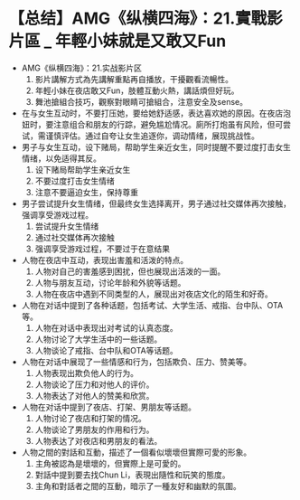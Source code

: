 # 【总结】AMG《纵横四海》：21.實戰影片區 _ 年輕小妹就是又敢又Fun

-   AMG《纵横四海》：21.实战影片区
    1.  影片講解方式為先講解重點再自播放，干擾觀看流暢性。
    2.  年輕小妹在夜店敢又Fun，肢體互動火熱，講話煩但好玩。
    3.  舞池搶組合技巧，觀察對眼睛可搶組合，注意安全及sense。
-   在与女生互动时，不要打压她，要给她舒适感，表达喜欢她的原因。在夜店泡妞时，要注意组合和朋友的行踪，避免尴尬情况。廁所打炮虽有风险，但可尝试，需谨慎评估。通过自夸让女生追逐你，调动情绪，展现挑战性。
-   男子与女生互动，设下赌局，帮助学生亲近女生，同时提醒不要过度打击女生情绪，以免适得其反。
    1.  设下赌局帮助学生亲近女生
    2.  不要过度打击女生情绪
    3.  注意不要逼迫女生，保持尊重
-   男子尝试提升女生情绪，但最终女生选择离开，男子通过社交媒体再次接触，强调享受游戏过程。
    1.  尝试提升女生情绪
    2.  通过社交媒体再次接触
    3.  强调享受游戏过程，不要过于在意结果
-   人物在夜店中互动，表现出害羞和活泼的特点。
    1.  人物对自己的害羞感到困扰，但也展现出活泼的一面。
    2.  人物与朋友互动，讨论年龄和外貌等话题。
    3.  人物在夜店中遇到不同类型的人，展现出对夜店文化的陌生和好奇。
-   人物在对话中提到了各种话题，包括考试、大学生活、戒指、台中队、OTA等。
    1.  人物在对话中表现出对考试的认真态度。
    2.  人物讨论了大学生活中的一些话题。
    3.  人物谈论了戒指、台中队和OTA等话题。
-   人物在对话中展现了一些情感和行为，包括欺负、压力、赞美等。
    1.  人物表现出欺负他人的行为。
    2.  人物谈论了压力和对他人的评价。
    3.  人物表达了对他人的赞美和欣赏。
-   人物在对话中提到了夜店、打架、男朋友等话题。
    1.  人物讨论了夜店和打架的情况。
    2.  人物谈论了男朋友的作用和行为。
    3.  人物表达了对夜店和男朋友的看法。
-   人物之間的對話和互動，描述了一個看似壞壞但實際可愛的形象。
    1.  主角被認為是壞壞的，但實際上是可愛的。
    2.  對話中提到要去找Chun Li，表現出隨性和玩笑的態度。
    3.  主角和對話者之間的互動，暗示了一種友好和幽默的氛圍。